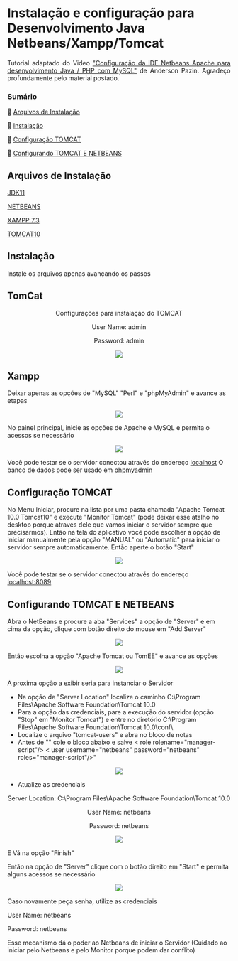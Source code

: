 # Instalação e configuração para Desenvolvimento Java Netbeans/Xampp/Tomcat

<p align="justify"> Tutorial adaptado do Video <a href="https://www.youtube.com/watch?v=1zaKXUH1XXU">"Configuração da IDE Netbeans Apache para desenvolvimento Java / PHP com MySQL"</a> de Anderson Pazin.
Agradeço profundamente pelo material postado.


### Sumário
🔹 [Arquivos de Instalação](#arquivos-de-instalação)

🔹 [Instalação](#instalação)

🔹 [Configuração TOMCAT](#configuração-TOMCAT)

🔹 [Configurando TOMCAT E NETBEANS](#Configurando-TOMCAT-E-NETBEANS)




## Arquivos de Instalação 
<p align="justify">
<a href="https://www.oracle.com/br/java/technologies/downloads/#java11">JDK11</a>
</p>
<p align="justify">
<a href="https://netbeans.apache.org/download/">NETBEANS</a>
</p>
<p align="justify">
<a href="https://sourceforge.net/projects/xampp/files/XAMPP%20Windows/7.3.0/xampp-win32-7.3.0-0-VC15-installer.exe/download">XAMPP 7.3</a>
</p>
<p align="justify">
<a href="https://tomcat.apache.org/download-10.cgi">TOMCAT10</a>
</p>


## Instalação
<p align="justify">
Instale os arquivos apenas avançando os passos
</p>

<H2>TomCat</H2>

 <p align="center"> Configurações para instalação do TOMCAT </p>
<p align="center"> User Name: admin</p>
 <p align="center"> Password: admin</p>
 <p align="center"> <img src="https://github.com/almeidastor/JavaAmbient/blob/main/imagens/configtomcat.png"></p>


 <H2>Xampp</H2>
 Deixar apenas as opções de "MySQL" "Perl" e "phpMyAdmin" e avance as etapas
<p align="center"> <img src="https://github.com/almeidastor/JavaAmbient/blob/main/imagens/xampconfig.png"></p>

No painel principal, inicie as opções de Apache e MySQL e permita o acessos se necessário
<p align="center"> <img src="https://github.com/almeidastor/JavaAmbient/blob/main/imagens/xampconfig2.png"></p>

 Você pode testar se o servidor conectou através do endereço <a href="http://localhost/">localhost</a>
 O banco de dados pode ser usado em  <a href="https://localhost/phpmyadmin/">phpmyadmin</a>


## Configuração TOMCAT
No Menu Iniciar, procure na lista por uma pasta chamada "Apache Tomcat 10.0 Tomcat10" e execute "Monitor Tomcat" (pode deixar esse atalho no desktop porque através dele que vamos iniciar o servidor sempre que precisarmos). Então na tela do aplicativo você pode escolher a opção de iniciar manualmente pela opção "MANUAL" ou "Automatic" para iniciar o servidor sempre automaticamente. Então aperte o botão "Start"

 <p align="center"> <img src="https://github.com/almeidastor/JavaAmbient/blob/main/imagens/apacheconf2.png"></p>

 Você pode testar se o servidor conectou através do endereço <a href="http://localhost:8089/">localhost:8089</a>


## Configurando TOMCAT E NETBEANS

 Abra o NetBeans e procure a aba "Services" a opção de "Server" e em cima da opção, clique com botão direito do mouse em "Add Server"
<p align="center"> <img src="https://github.com/almeidastor/JavaAmbient/blob/main/imagens/confnettom.png"></p>


  Então escolha a opção "Apache Tomcat ou TomEE" e avance as opções
<p align="center"> <img src="https://github.com/almeidastor/JavaAmbient/blob/main/imagens/apaEEopt.png"></p>

A proxima opção a exibir seria para instanciar o Servidor

- Na opção de "Server Location" localize o caminho C:\Program Files\Apache Software Foundation\Tomcat 10.0
- Para a opção das credenciais, pare a execução do servidor (opção "Stop" em "Monitor Tomcat") e entre no diretório C:\Program Files\Apache Software Foundation\Tomcat 10.0\conf\
- Localize o arquivo "tomcat-users" e abra no bloco de notas
- Antes de "</tomcat-users>" cole o bloco abaixo e salve
  < role rolename="manager-script"/>
  < user username="netbeans" password="netbeans" roles="manager-script"/>"
<p align="center"> <img src="https://github.com/almeidastor/JavaAmbient/blob/main/imagens/rolebloque.png"></p></code>

- Atualize as credenciais
<p align="center"> Server Location: C:\Program Files\Apache Software Foundation\Tomcat 10.0</p>
<p align="center"> User Name: netbeans</p>
 <p align="center"> Password: netbeans</p>

 <p align="center"> <img src="https://github.com/almeidastor/JavaAmbient/blob/main/imagens/instancenet.png"></p>

E Vá na opção "Finish"

Então na opção de "Server" clique com o botão direito em "Start" e permita alguns acessos se necessário
 <p align="center"> <img src="https://github.com/almeidastor/JavaAmbient/blob/main/imagens/netbenasaccss.png"></p>

 <p>Caso novamente peça senha, utilize as credenciais </p>
 <p>User Name: netbeans</p>
 <p>Password: netbeans</p>

 <p>Esse mecanismo dá o poder ao Netbeans de iniciar o Servidor (Cuidado ao iniciar pelo Netbeans e pelo Monitor porque podem dar conflito)


  

